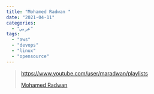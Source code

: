 ```yaml
---
title: "Mohamed Radwan "
date: "2021-04-11"
categories:
  - "عربي"
tags:
  - "aws"
  - "devops"
  - "linux"
  - "opensource"
---
```


> https://www.youtube.com/user/maradwan/playlists
>
> [Mohamed Radwan ](https://www.youtube.com/user/maradwan/playlists)
